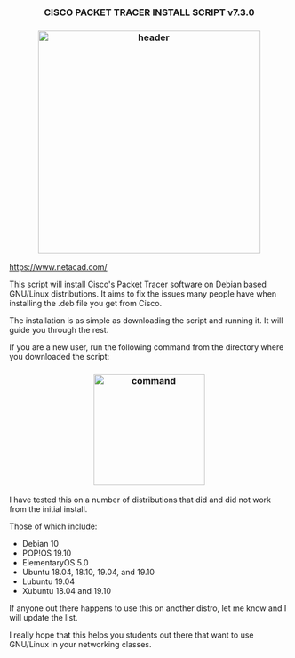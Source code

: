 <h3 align="center">CISCO PACKET TRACER INSTALL SCRIPT v7.3.0</h3>

<h3 align="center"><img src="https://i.imgur.com/jEeYG4K.png" alt="header" height="400px"/></h3>

<a href="https://www.netacad.com/">https://www.netacad.com/</a>
<br>

This script will install Cisco's Packet Tracer software on Debian based GNU/Linux distributions.
It aims to fix the issues many people have when installing the .deb file you get from Cisco.

The installation is as simple as downloading the script and running it. It will guide you through the rest.

If you are a new user, run the following command from the directory where you downloaded the script:

<h3 align="center"><img src="https://i.imgur.com/agfkIok.png" alt="command" height="200px"/></h3>

I have tested this on a number of distributions that did and did not work from the initial install.

Those of which include:
<ul>
<li>Debian 10</li>
<li>POP!OS 19.10</li>
<li>ElementaryOS 5.0</li>
<li>Ubuntu 18.04, 18.10, 19.04, and 19.10</li>
<li>Lubuntu 19.04</li>
<li>Xubuntu 18.04 and 19.10</li>
</ul>

If anyone out there happens to use this on another distro, let me know and I will update the list.

I really hope that this helps you students out there that want to use GNU/Linux in your networking classes.
